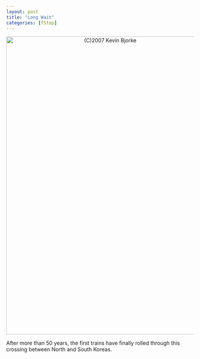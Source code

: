 ```yaml
---
layout: post
title: "Long Wait"
categories: [fStop]
---
```

<center><img title="(C)2007 Kevin Bjorke" src="http://www.botzilla.com/blog/pix2007/Aug03r-08-2007.jpg" width="543" height="800" border="0" align="center" /></center>

After more than 50 years, the first trains have finally rolled through this crossing between North and South Koreas.

<!--more-->

